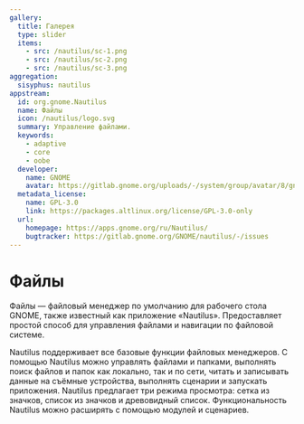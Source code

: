 ```yaml
---
gallery:
  title: Галерея
  type: slider
  items:
    - src: /nautilus/sc-1.png
    - src: /nautilus/sc-2.png
    - src: /nautilus/sc-3.png
aggregation:
  sisyphus: nautilus
appstream:
  id: org.gnome.Nautilus
  name: Файлы
  icon: /nautilus/logo.svg
  summary: Управление файлами.
  keywords:
    - adaptive
    - core
    - oobe
  developer:
    name: GNOME
    avatar: https://gitlab.gnome.org/uploads/-/system/group/avatar/8/gnomelogo.png?width=48
  metadata_license:
    name: GPL-3.0
    link: https://packages.altlinux.org/license/GPL-3.0-only
  url:
    homepage: https://apps.gnome.org/ru/Nautilus/
    bugtracker: https://gitlab.gnome.org/GNOME/nautilus/-/issues
---
```


# Файлы

Файлы — файловый менеджер по умолчанию для рабочего стола GNOME, также известный как приложение «Nautilus». Предоставляет простой способ для управления файлами и навигации по файловой системе.

Nautilus поддерживает все базовые функции файловых менеджеров. С помощью Nautilus можно управлять файлами и папками, выполнять поиск файлов и папок как локально, так и по сети, читать и записывать данные на съёмные устройства, выполнять сценарии и запускать приложения. Nautilus предлагает три режима просмотра: сетка из значков, список из значков и древовидный список. Функциональность Nautilus можно расширять с помощью модулей и сценариев.
<AGWGallery />

<!--@include: @apps/_parts/install/content-repo.md-->